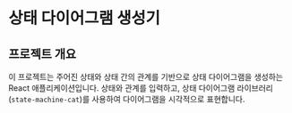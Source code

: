 # 상태 다이어그램 생성기

## 프로젝트 개요

이 프로젝트는 주어진 상태와 상태 간의 관계를 기반으로 상태 다이어그램을 생성하는 React 애플리케이션입니다.
상태와 관계를 입력하고, 상태 다이어그램 라이브러리(`state-machine-cat`)를 사용하여 다이어그램을 시각적으로 표현합니다.
